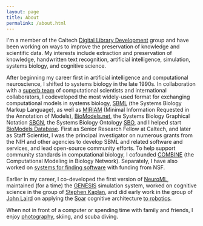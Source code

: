 ```yaml
---
layout: page
title: About
permalink: /about.html
---
```


I'm a member of the Caltech [Digital Library Development](https://www.library.caltech.edu) group and have been working on ways to improve the preservation of knowledge and scientific data.  My interests include extraction and preservation of knowledge, handwritten text recognition, artificial intelligence, simulation, systems biology, and cognitive science.

After beginning my career first in artificial intelligence and computational neuroscience, I shifted to systems biology in the late 1990s.  In collaboration with a [superb team](http://sbml.org/About) of computational scientists and international collaborators, I codeveloped the most widely-used format for exchanging computational models in systems biology, [SBML](http://sbml.org) (the Systems Biology Markup Language), as well as [MIRIAM](https://www.nature.com/articles/nbt1156) (Minimal Information Requested in the Annotation of Models), [BioModels.net](http://biomodels.net), the Systems Biology Graphical Notation [SBGN](http://sbgn.org), the Systems Biology Ontology [SBO](http://biomodels.net/sbo), and I helped start [BioModels Database](https://www.ebi.ac.uk/biomodels-main/).  First as Senior Research Fellow at Caltech, and later as Staff Scientist, I was the principal investigator on numerous grants from the NIH and other agencies to develop SBML and related software and services, and lead open-source community efforts.  To help support community standards in computational biology, I cofounded [COMBINE](http://co.mbine.org) (the Computational Modeling in Biology Network).  Separately, I have also worked on [systems for finding software](http://casics.org) with funding from NSF.

Earlier in my career, I co-developed the first version of [NeuroML](http://rstb.royalsocietypublishing.org/content/356/1412/1209.short), maintained (for a time) the [GENESIS](http://www.genesis-sim.org) simulation system, worked on cognitive science in the group of [Stephen Kaplan](http://www-personal.umich.edu/~skap/), and did early work in the group of [John Laird](http://ai.eecs.umich.edu/people/laird/index.html) on applying the [Soar](http://soar.eecs.umich.edu) cognitive architecture [to robotics](https://deepblue.lib.umich.edu/bitstream/handle/2027.42/29045/0000078.pdf?sequen).

When not in front of a computer or spending time with family and friends, I enjoy [photography](http://mikehucka.smugmug.com), skiing, and scuba diving.
